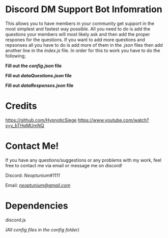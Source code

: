 # Discord DM Support Bot Infomration

This allows you to have members in your community get support in the most simplest and fastest way possible. All you need to do is add the questions your members will most likely ask and then add the proper respones for the questions. If you want to add more questions and repsonses all you have to do is add more of them in the *.json* files then add another line in the *index.js* file. In order for this to work you have to do the following;

**Fill out the *config.json* file**

**Fill out *dataQuestions.json* file**

**Fill out *dataResponses.json* file**

# Credits
https://github.com/HypnoticSiege 
https://www.youtube.com/watch?v=y_bTHqMUmNQ

# Contact Me!
 If you have any questions/suggestions or any problems with my work, feel free to contact me via email or message me on discord!

  Discord: *Neoptunium#1111*

  Email: *neoptunium@gmail.com*

# Dependencies 
discord.js 

*(All config files in the config folder)*
